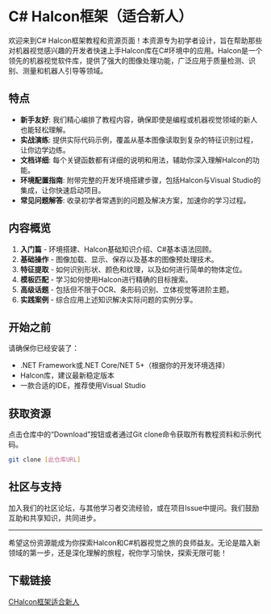 # C# Halcon框架（适合新人）

欢迎来到C# Halcon框架教程和资源页面！本资源专为初学者设计，旨在帮助那些对机器视觉感兴趣的开发者快速上手Halcon库在C#环境中的应用。Halcon是一个领先的机器视觉软件库，提供了强大的图像处理功能，广泛应用于质量检测、识别、测量和机器人引导等领域。

## 特点

- **新手友好**: 我们精心编排了教程内容，确保即使是编程或机器视觉领域的新人也能轻松理解。
- **实战演练**: 提供实际代码示例，覆盖从基本图像读取到复杂的特征识别过程，让你边学边练。
- **文档详细**: 每个关键函数都有详细的说明和用法，辅助你深入理解Halcon的功能。
- **环境配置指南**: 附带完整的开发环境搭建步骤，包括Halcon与Visual Studio的集成，让你快速启动项目。
- **常见问题解答**: 收录初学者常遇到的问题及解决方案，加速你的学习过程。

## 内容概览

1. **入门篇** - 环境搭建、Halcon基础知识介绍、C#基本语法回顾。
2. **基础操作** - 图像加载、显示、保存以及基本的图像预处理技术。
3. **特征提取** - 如何识别形状、颜色和纹理，以及如何进行简单的物体定位。
4. **模板匹配** - 学习如何使用Halcon进行精确的目标搜索。
5. **高级话题** - 包括但不限于OCR、条形码识别、立体视觉等进阶主题。
6. **实践案例** - 综合应用上述知识解决实际问题的实例分享。

## 开始之前

请确保你已经安装了：
- .NET Framework或.NET Core/NET 5+（根据你的开发环境选择）
- Halcon库，建议最新稳定版本
- 一款合适的IDE，推荐使用Visual Studio

## 获取资源

点击仓库中的“Download”按钮或者通过Git clone命令获取所有教程资料和示例代码。

```bash
git clone [此仓库URL]
```

## 社区与支持

加入我们的社区论坛，与其他学习者交流经验，或在项目Issue中提问。我们鼓励互助和共享知识，共同进步。

---

希望这份资源能成为你探索Halcon和C#机器视觉之旅的良师益友。无论是踏入新领域的第一步，还是深化理解的旅程，祝你学习愉快，探索无限可能！

## 下载链接

[CHalcon框架适合新人](https://pan.quark.cn/s/874e280fc9e0)